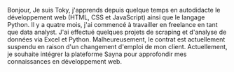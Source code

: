 Bonjour,
Je suis Toky, j'apprends depuis quelque temps en autodidacte le développement web (HTML, CSS et JavaScript) ainsi que le langage Python. Il y a quatre mois, j'ai commencé à travailler en freelance en tant que data analyst. J'ai effectué quelques projets de scraping et d'analyse de données via Excel et Python. Malheureusement, le contrat est actuellement suspendu en raison d'un changement d'emploi de mon client.
Actuellement, je souhaite intégrer la plateforme Sayna pour approfondir mes connaissances en développement web.
